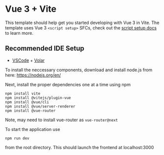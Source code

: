# Vue 3 + Vite

This template should help get you started developing with Vue 3 in Vite. The template uses Vue 3 `<script setup>` SFCs, check out the [script setup docs](https://v3.vuejs.org/api/sfc-script-setup.html#sfc-script-setup) to learn more.

## Recommended IDE Setup

- [VSCode](https://code.visualstudio.com/) + [Volar](https://marketplace.visualstudio.com/items?itemName=johnsoncodehk.volar)

To install the neccessary components, download and install node.js from here: https://nodejs.org/en/

Next, install the proper dependencies one at a time using npm
```
npm install vite
npm install @vitejs/plugin-vue
npm install @vue/cli
npm install @vue/server-renderer
npm install @vue-router
```

Note, may need to install vue-router as ```vue-router@next```

To start the application use
```
npm run dev
```
from the root directory. This should launch the frontend at localhost:3000
